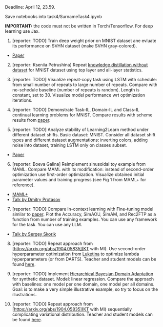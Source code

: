 Deadline: April 12, 23.59.

Save notebooks into task4/SurnameTask4.ipynb

**IMPORTANT:** the code must not be written in Torch/Tensorflow. For deep learning use Jax.

1. [reporter: TODO] Train deep weight prior on MNIST dataset ane evluate its performance on SVHN dataset (make SVHN gray-colored).
* [Paper](https://arxiv.org/abs/1810.06943)

2. [reporter: Kseniia Petrushina] Repeat [knowledge distillation without dataset](https://arxiv.org/pdf/1710.07535.pdf) for MNIST dataset using top layer and all-layer statistics. 


3.  [reporter: TODO] Visualize repeat-copy task using LSTM with schedule: from small number of repeats to large number of repeats. Compare with no-schedule baseline (number of repeats is random).
Length is constant, set to 30. Visualize model performance wrt optimization iterations.


4. [reporter: TODO]  Demonstrate Task-IL, Domain-IL and Class-IL continual learning problems for MNIST. Compare results with scheme results from [paper](https://arxiv.org/pdf/1803.10123.pdf). 

5.  [reporter: TODO] Analyze stability of Learning2Learn method under different dataset shifts. Basic dataset: MNIST. Consider all dataset shift types and different dataset augmentations: inverting colors, adding noise into dataset, training LSTM only on classes subset.
* [Paper](https://proceedings.neurips.cc/paper_files/paper/2016/file/fb87582825f9d28a8d42c5e5e5e8b23d-Paper.pdf)

6. [reporter: Boeva Galina] Reimplement sinusoidal toy example from MAML. Compare MAML with its modification: instead of second-order optimization use  first-order optimization. Visualize obtained initial parameter values and training progress (see Fig 1 from MAML+ for reference).
* [MAML+](https://arxiv.org/pdf/1810.09502.pdf)
* [Talk by Dmitry Protasov](https://github.com/intsystems/BMM/blob/main-23/student_talks/week3_sem2_maml/MAML__.pdf)

7. [reporter: TODO] Compare In-context learning with Fine-tuning model similar to [paper](https://arxiv.org/pdf/2212.10559.pdf). Plot the Accuracy, SimAOU, SimAM, and Rec2FTP as a function from number of training examples. You can use any framework for the task. You can use any LLM.
* [Talk by Sergey Skorik](https://github.com/intsystems/BMM/blob/main-22/student_talks/week_17_sgd_attention/Dual_form_of_SGD_via_Attention.pdf) 

8. [reporter: TODO] Repeat approach from [https://arxiv.org/abs/1904.05835](KT with MI). Use second-order hyperparameter optimization from [Luketina](https://arxiv.org/abs/1511.06727) to optimize lambda hyperparameters (or from DARTS).  Teacher and student models can be found [here](https://github.com/passalis/probabilistic_kt/tree/master/exp_cifar).

9. [reporter: TODO] Implement [Hierarchical Bayesian Domain Adaptation](https://aclanthology.org/N09-1068.pdf) for synthetic dataset. Model: linear regression.  Compare the approach with baselines: one model per one domain, one model per all domains. Goal: is to make a very simple illustrative example, so try to focus on the illustrations.

10. [reporter: TODO]  Repeat approach from [https://arxiv.org/abs/1904.05835](KT with MI) sequentially complicating variational distribution. Teacher and student models can be found [here](https://github.com/passalis/probabilistic_kt/tree/master/exp_cifar). 
    
